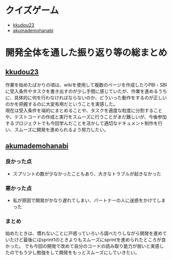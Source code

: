 # クイズゲーム
- [kkudou23](https://github.com/kkudou23)
- [akumademohanabi](https://github.com/akumademohanabi)

# 開発全体を通した振り返り等の総まとめ
## [kkudou23](https://github.com/kkudou23)
作業を始めたばかりの頃は、wikiを使用して複数のページを作成したりPBI・SBIに受入条件やタスクを書き出すのが少し手間に感じていたが、作業を進めるうちに、具体的に何を行わなければならないのか、どういった動作をするのが正しいのかを把握するのに大変有用だということを実感した。  
現在は受入条件を端的にまとめることや、タスクを適度な粒度に分割することや、テストコードの作成と実行をスムーズに行うことがまだ難しいが、今後参加するプロジェクトでも今回学んだことを活かして適切なドキュメント制作を行い、スムーズに開発を進められるよう努力したい。



## [akumademohanabi](https://github.com/akumademohanabi)
### 良かった点
* スプリントの数が少なかったこともあり、大きなトラブルが起きなかった

### 悪かった点
* 私が原因で開発がかなり遅れてしまい、パートナーの人に迷惑をかけてしまった

### まとめ
始めたときは、慣れないことに戸惑っていろいろ調べたりしながら開発を進めていたけど最後にはsprint1のときよりもスムーズにsprintを進められたところが良かった。
でも今回の開発で改めて自分のコードの読み取り能力が弱いと実感したのでもう少し勉強をして開発をもっとスムーズにしていきたい。
